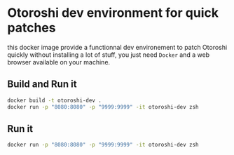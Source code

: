 # Otoroshi dev environment for quick patches

this docker image provide a functionnal dev environement to patch Otoroshi quickly without installing a lot of stuff, you just need `Docker` and a web browser available on your machine.

## Build and Run it

```sh
docker build -t otoroshi-dev .
docker run -p "8080:8080" -p "9999:9999" -it otoroshi-dev zsh
```

## Run it

```sh 
docker run -p "8080:8080" -p "9999:9999" -it otoroshi-dev zsh
```
